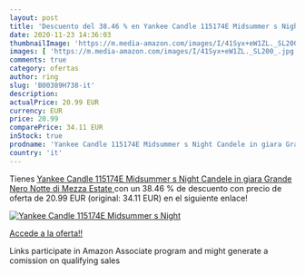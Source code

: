 ```yaml
---
layout: post
title: 'Descuento del 38.46 % en Yankee Candle 115174E Midsummer s Night '
date: 2020-11-23 14:36:03
thumbnailImage: 'https://m.media-amazon.com/images/I/41Syx+eW1ZL._SL200_.jpg'
images: [ 'https://m.media-amazon.com/images/I/41Syx+eW1ZL._SL200_.jpg' ]
comments: true
category: ofertas
author: ring
slug: 'B00389H738-it'
description:
actualPrice: 20.99 EUR
currency: EUR
price: 20.99
comparePrice: 34.11 EUR
inStock: true
prodname: 'Yankee Candle 115174E Midsummer s Night Candele in giara Grande  Nero Notte di Mezza Estate '
country: 'it'
---
```


Tienes [Yankee Candle 115174E Midsummer s Night Candele in giara Grande  Nero Notte di Mezza Estate ](https://www.amazon.it/dp/B00389H738/?tag=tolees00-21) con un 38.46 % de descuento con precio de oferta de 20.99 EUR (original: 34.11 EUR) en el siguiente enlace!

[![Yankee Candle 115174E Midsummer s Night ](https://m.media-amazon.com/images/I/41Syx+eW1ZL._SL200_.jpg)](https://www.amazon.it/dp/B00389H738/?tag=tolees00-21)

[Accede a la oferta!!](https://www.amazon.it/dp/B00389H738/?tag=tolees00-21)

Links participate in Amazon Associate program and might generate a comission on qualifying sales


